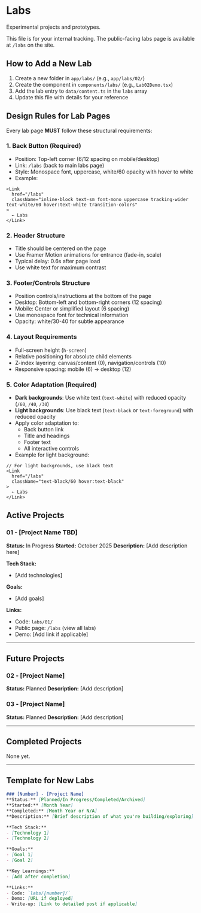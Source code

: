 # Labs

Experimental projects and prototypes.

This file is for your internal tracking. The public-facing labs page is available at `/labs` on the site.

## How to Add a New Lab

1. Create a new folder in `app/labs/` (e.g., `app/labs/02/`)
2. Create the component in `components/labs/` (e.g., `Lab02Demo.tsx`)
3. Add the lab entry to `data/content.ts` in the `labs` array
4. Update this file with details for your reference

## Design Rules for Lab Pages

Every lab page **MUST** follow these structural requirements:

### 1. Back Button (Required)
- Position: Top-left corner (6/12 spacing on mobile/desktop)
- Link: `/labs` (back to main labs page)
- Style: Monospace font, uppercase, white/60 opacity with hover to white
- Example:
```tsx
<Link
  href="/labs"
  className="inline-block text-sm font-mono uppercase tracking-wider text-white/60 hover:text-white transition-colors"
>
  ← Labs
</Link>
```

### 2. Header Structure
- Title should be centered on the page
- Use Framer Motion animations for entrance (fade-in, scale)
- Typical delay: 0.6s after page load
- Use white text for maximum contrast

### 3. Footer/Controls Structure
- Position controls/instructions at the bottom of the page
- Desktop: Bottom-left and bottom-right corners (12 spacing)
- Mobile: Center or simplified layout (6 spacing)
- Use monospace font for technical information
- Opacity: white/30-40 for subtle appearance

### 4. Layout Requirements
- Full-screen height (`h-screen`)
- Relative positioning for absolute child elements
- Z-index layering: canvas/content (0), navigation/controls (10)
- Responsive spacing: mobile (6) → desktop (12)

### 5. Color Adaptation (Required)
- **Dark backgrounds**: Use white text (`text-white`) with reduced opacity (`/60`, `/40`, `/30`)
- **Light backgrounds**: Use black text (`text-black` or `text-foreground`) with reduced opacity
- Apply color adaptation to:
  - Back button link
  - Title and headings
  - Footer text
  - All interactive controls
- Example for light background:
```tsx
// For light backgrounds, use black text
<Link
  href="/labs"
  className="text-black/60 hover:text-black"
>
  ← Labs
</Link>
```

## Active Projects

### 01 - [Project Name TBD]
**Status:** In Progress
**Started:** October 2025
**Description:** [Add description here]

**Tech Stack:**
- [Add technologies]

**Goals:**
- [Add goals]

**Links:**
- Code: `labs/01/`
- Public page: `/labs` (view all labs)
- Demo: [Add link if applicable]

---

## Future Projects

### 02 - [Project Name]
**Status:** Planned
**Description:** [Add description]

### 03 - [Project Name]
**Status:** Planned
**Description:** [Add description]

---

## Completed Projects

None yet.

---

## Template for New Labs

```markdown
### [Number] - [Project Name]
**Status:** [Planned/In Progress/Completed/Archived]
**Started:** [Month Year]
**Completed:** [Month Year or N/A]
**Description:** [Brief description of what you're building/exploring]

**Tech Stack:**
- [Technology 1]
- [Technology 2]

**Goals:**
- [Goal 1]
- [Goal 2]

**Key Learnings:**
- [Add after completion]

**Links:**
- Code: `labs/[number]/`
- Demo: [URL if deployed]
- Write-up: [Link to detailed post if applicable]
```

